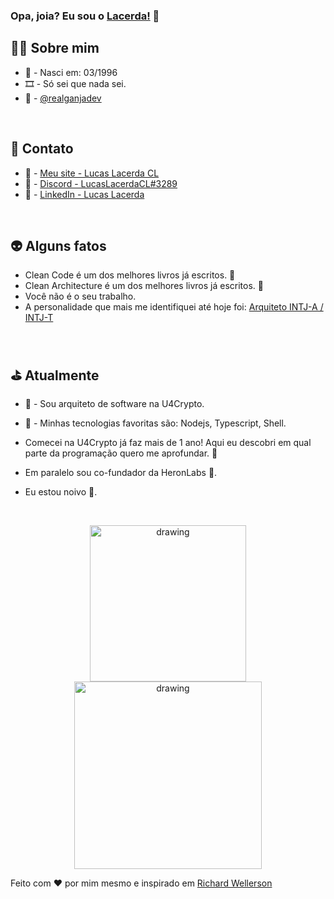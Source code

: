 ### Opa, joia? Eu sou o [Lacerda!](https://lucaslacerdacl.com/home) 👋

## 🧙‍♂️ Sobre mim
* 👶 - Nasci em: 03/1996
* 🎞️ - Só sei que nada sei.
* 🍁 - <a href="https://twitter.com/realganjadev" target="_blank">@realganjadev</a>

<br />

## 🤖 Contato
* 📕 - <a href="https://lucaslacerdacl.com/home" target="_blank">Meu site - Lucas Lacerda CL</a>
* 📗 - <a href="https://discordapp.com/users/252890628755554304" target="_blank">Discord - LucasLacerdaCL#3289</a>
* 📘 - <a href="https://www.linkedin.com/in/lucaslacerdacl/" target="_blank">LinkedIn - Lucas Lacerda</a>

<br />

## 👽 Alguns fatos
* Clean Code é um dos melhores livros já escritos. 🍹
* Clean Architecture é um dos melhores livros já escritos. 🍹
* Você não é o seu trabalho.
* A personalidade que mais me identifiquei até hoje foi: <a href="https://www.16personalities.com/br/personalidade-intj" target="_blank">Arquiteto INTJ-A / INTJ-T</a>

<br />

## ⛳ Atualmente
* 💜 - Sou arquiteto de software na U4Crypto.
* 🎩 - Minhas tecnologias favoritas são: Nodejs, Typescript, Shell.

* Comecei na U4Crypto já faz mais de 1 ano! Aqui eu descobri em qual parte da programação quero me aprofundar. 💟
* Em paralelo sou co-fundador da HeronLabs 🧪.
* Eu estou noivo 💍.

<br />

<p align="center">
  <img src="https://github-readme-stats.vercel.app/api/top-langs/?username=lucaslacerdacl&layout=compact&theme=dark" alt="drawing" width="250"/>
  <img src="https://github-readme-stats.vercel.app/api?username=lucaslacerdacl&show_icons=true&theme=dark" alt="drawing" width="300"/>
</p>

Feito com ❤️ por mim mesmo e inspirado em <a href="https://github.com/richardwellerson" target="_blank">Richard Wellerson</a>
